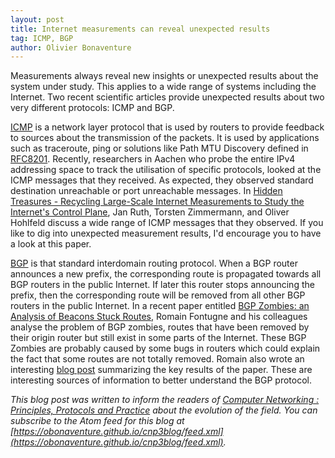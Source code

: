 ```yaml
---
layout: post
title: Internet measurements can reveal unexpected results
tag: ICMP, BGP
author: Olivier Bonaventure
---
```


Measurements always reveal new insights or unexpected results about the
system under study. This applies to a wide range of systems including
the Internet. Two recent scientific articles provide unexpected results
about two very different protocols: ICMP and BGP.

[ICMP](https://www.computer-networking.info/2nd/html/protocols/ipv6.html#icmp-version-6) is a network layer protocol that is used by routers to provide
feedback to sources about the transmission of the packets. It is used by
applications such as traceroute, ping or solutions like Path MTU Discovery
defined in [RFC8201](https://tools.ietf.org/html/rfc8201.html). Recently,
researchers in Aachen who probe the entire IPv4 addressing space to track
the utilisation of specific protocols, looked at the ICMP messages that
they received. As expected, they observed standard destination unreachable or
port unreachable messages. In [Hidden Treasures - Recycling Large-Scale Internet Measurements to Study the Internet's Control Plane](https://arxiv.org/abs/1901.07265v1), Jan Ruth, Torsten Zimmermann, and Oliver Hohlfeld discuss a wide range of ICMP messages that they observed. If you like to dig into unexpected
measurement results, I'd encourage you to have a look at this paper.

[BGP](https://www.computer-networking.info/2nd/html/protocols/bgp.html) is that standard interdomain routing protocol. When a BGP router announces a new prefix,
the corresponding route is propagated towards all BGP routers in the public
Internet. If later this router stops announcing the prefix, then the corresponding
route will be removed from all other BGP routers in the public Internet. In a
recent paper entitled [BGP Zombies: an Analysis of Beacons Stuck Routes](https://www.iij-ii.co.jp/en/members/romain/pdf/romain_pam2019.pdf), Romain Fontugne and his colleagues analyse the problem of BGP zombies, routes that have been removed by their origin router but still exist in some parts of the Internet.
These BGP Zombies are probably caused by some bugs in routers which could
explain the fact that some routes are not totally removed. Romain also wrote an interesting [blog post](https://blog.apnic.net/2019/05/01/bgp-zombies/) summarizing the key results of the paper. These are interesting sources of information to better understand the BGP protocol.


*This blog post was written to inform the readers of [Computer Networking : Principles, Protocols and Practice](https://www.computer-networking.info) about the evolution of the field. You can subscribe to the Atom feed for this blog at [https://obonaventure.github.io/cnp3blog/feed.xml](https://obonaventure.github.io/cnp3blog/feed.xml).*